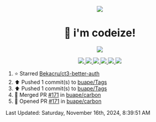 <p align="center">
    <img src="https://avatars.githubusercontent.com/u/63158950?s=400&u=dd76c829ae30921e131dcbe7c830dc368e2d6e8a&v=4" />
</p>

<h1 align="center">
    👋 i'm codeize!
</h1>

<p align="center">
  <a href="https://skillicons.dev">
    <img align="center" src="https://skillicons.dev/icons?i=discord,bots,ts,nodejs,mysql,postgresql,react,nextjs,tailwindcss" />
  </a>
</p>

<p align="center">
  <a href="https://discord.com/users/668423998777982997">
    <img src="https://nocache.advaith.workers.dev?url=https://img.shields.io/endpoint?url=https://dev.discordprofiles.me/api/badge/status/668423998777982997?simple=true" />
    <img src="https://nocache.advaith.workers.dev?url=https://img.shields.io/endpoint?url=https://dev.discordprofiles.me/api/badge/vscode/668423998777982997" />
    <img src="https://nocache.advaith.workers.dev?url=https://img.shields.io/endpoint?url=https://dev.discordprofiles.me/api/badge/playing/668423998777982997" />
    <img src="https://nocache.advaith.workers.dev?url=https://img.shields.io/endpoint?url=https://dev.discordprofiles.me/api/badge/spotify/668423998777982997" />
    <img src="https://komarev.com/ghpvc/?username=codeize" />
    <img src="https://hits.link/hits?url=https%3A%2F%2Fgithub.com%2FCodeize" />
  </a>
</p>

<!--RECENT_ACTIVITY:start-->
1. ⭐ Starred [Bekacru/ct3-better-auth](https://github.com/Bekacru/ct3-better-auth)<br>
2. ⬆️ Pushed 1 commit(s) to [buape/Tags](https://github.com/buape/Tags)<br>
3. ⬆️ Pushed 1 commit(s) to [buape/Tags](https://github.com/buape/Tags)<br>
4. 🎉 Merged PR [#171](https://github.com/buape/carbon/pull/171) in [buape/carbon](https://github.com/buape/carbon)<br>
5. 💪 Opened PR [#171](https://github.com/buape/carbon/pull/171) in [buape/carbon](https://github.com/buape/carbon)<br>
<!--RECENT_ACTIVITY:end-->

<!--RECENT_ACTIVITY:last_update-->
Last Updated: Saturday, November 16th, 2024, 8:39:51 AM
<!--RECENT_ACTIVITY:last_update_end-->
